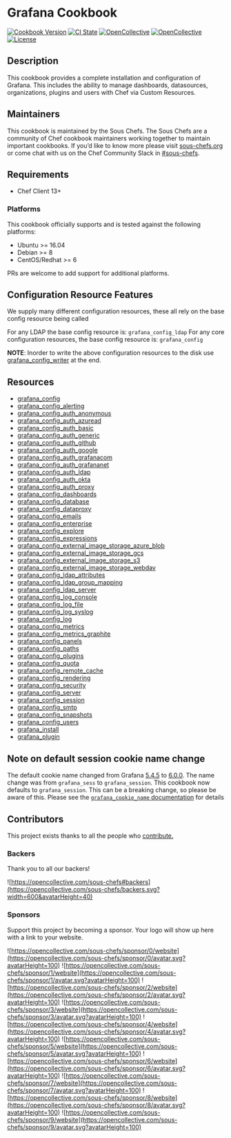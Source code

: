 # Grafana Cookbook

[![Cookbook Version](https://img.shields.io/cookbook/v/grafana.svg?style=flat)](https://supermarket.chef.io/cookbooks/grafana)
[![CI State](https://github.com/sous-chefs/grafana/workflows/ci/badge.svg)](https://github.com/sous-chefs/grafana/actions?query=workflow%3Aci)
[![OpenCollective](https://opencollective.com/sous-chefs/backers/badge.svg)](#backers)
[![OpenCollective](https://opencollective.com/sous-chefs/sponsors/badge.svg)](#sponsors)
[![License](https://img.shields.io/badge/License-Apache%202.0-green.svg)](https://opensource.org/licenses/Apache-2.0)

## Description

This cookbook provides a complete installation and configuration of Grafana. This includes the ability to manage dashboards, datasources, organizations, plugins and users with Chef via Custom Resources.

## Maintainers

This cookbook is maintained by the Sous Chefs. The Sous Chefs are a community of Chef cookbook maintainers working together to maintain important cookbooks. If you’d like to know more please visit [sous-chefs.org](https://sous-chefs.org/) or come chat with us on the Chef Community Slack in [#sous-chefs](https://chefcommunity.slack.com/messages/C2V7B88SF).

## Requirements

- Chef Client 13+

### Platforms

This cookbook officially supports and is tested against the following platforms:

- Ubuntu >= 16.04
- Debian >= 8
- CentOS/Redhat >= 6

PRs are welcome to add support for additional platforms.

## Configuration Resource Features

We supply many different configuration resources, these all rely on the base config resource being called

For any LDAP the base config resource is: `grafana_config_ldap`
For any core configuration resources, the base config resource is: `grafana_config`

**NOTE**: Inorder to write the above configuration resources to the disk use [grafana_config_writer](https://github.com/sous-chefs/grafana/tree/master/documentation/grafana_config_writer.md) at the end.

## Resources

- [grafana_config](https://github.com/sous-chefs/grafana/tree/master/documentation/grafana_config.md)
- [grafana_config_alerting](https://github.com/sous-chefs/grafana/tree/master/documentation/grafana_config_alerting.md)
- [grafana_config_auth_anonymous](https://github.com/sous-chefs/grafana/tree/master/documentation/grafana_config_auth_anonymous.md)
- [grafana_config_auth_azuread](https://github.com/sous-chefs/grafana/tree/master/documentation/grafana_config_auth_azuread.md)
- [grafana_config_auth_basic](https://github.com/sous-chefs/grafana/tree/master/documentation/grafana_config_auth_basic.md)
- [grafana_config_auth_generic](https://github.com/sous-chefs/grafana/tree/master/documentation/grafana_config_auth_generic.md)
- [grafana_config_auth_github](https://github.com/sous-chefs/grafana/tree/master/documentation/grafana_config_auth_github.md)
- [grafana_config_auth_google](https://github.com/sous-chefs/grafana/tree/master/documentation/grafana_config_auth_google.md)
- [grafana_config_auth_grafanacom](https://github.com/sous-chefs/grafana/tree/master/documentation/grafana_config_auth_grafanacom.md)
- [grafana_config_auth_grafananet](https://github.com/sous-chefs/grafana/tree/master/documentation/grafana_config_auth_grafananet.md)
- [grafana_config_auth_ldap](https://github.com/sous-chefs/grafana/tree/master/documentation/grafana_config_auth_ldap.md)
- [grafana_config_auth_okta](https://github.com/sous-chefs/grafana/tree/master/documentation/grafana_config_auth_okta.md)
- [grafana_config_auth_proxy](https://github.com/sous-chefs/grafana/tree/master/documentation/grafana_config_auth_proxy.md)
- [grafana_config_dashboards](https://github.com/sous-chefs/grafana/tree/master/documentation/grafana_config_dashboards.md)
- [grafana_config_database](https://github.com/sous-chefs/grafana/tree/master/documentation/grafana_config_database.md)
- [grafana_config_dataproxy](https://github.com/sous-chefs/grafana/tree/master/documentation/grafana_config_dataproxy.md)
- [grafana_config_emails](https://github.com/sous-chefs/grafana/tree/master/documentation/grafana_config_emails.md)
- [grafana_config_enterprise](https://github.com/sous-chefs/grafana/tree/master/documentation/grafana_config_enterprise.md)
- [grafana_config_explore](https://github.com/sous-chefs/grafana/tree/master/documentation/grafana_config_explore.md)
- [grafana_config_expressions](https://github.com/sous-chefs/grafana/tree/master/documentation/grafana_config_expressions.md)
- [grafana_config_external_image_storage_azure_blob](https://github.com/sous-chefs/grafana/tree/master/documentation/grafana_config_external_image_storage_azure_blob.md)
- [grafana_config_external_image_storage_gcs](https://github.com/sous-chefs/grafana/tree/master/documentation/grafana_config_external_image_storage_gcs.md)
- [grafana_config_external_image_storage_s3](https://github.com/sous-chefs/grafana/tree/master/documentation/grafana_config_external_image_storage_s3.md)
- [grafana_config_external_image_storage_webdav](https://github.com/sous-chefs/grafana/tree/master/documentation/grafana_config_external_image_storage_webdav.md)
- [grafana_config_ldap_attributes](https://github.com/sous-chefs/grafana/tree/master/documentation/grafana_config_ldap_attributes.md)
- [grafana_config_ldap_group_mapping](https://github.com/sous-chefs/grafana/tree/master/documentation/grafana_config_ldap_group_mapping.md)
- [grafana_config_ldap_server](https://github.com/sous-chefs/grafana/tree/master/documentation/grafana_config_ldap_server.md)
- [grafana_config_log_console](https://github.com/sous-chefs/grafana/tree/master/documentation/grafana_config_log_console.md)
- [grafana_config_log_file](https://github.com/sous-chefs/grafana/tree/master/documentation/grafana_config_log_file.md)
- [grafana_config_log_syslog](https://github.com/sous-chefs/grafana/tree/master/documentation/grafana_config_log_syslog.md)
- [grafana_config_log](https://github.com/sous-chefs/grafana/tree/master/documentation/grafana_config_log.md)
- [grafana_config_metrics](https://github.com/sous-chefs/grafana/tree/master/documentation/grafana_config_metrics.md)
- [grafana_config_metrics_graphite](https://github.com/sous-chefs/grafana/tree/master/documentation/grafana_config_metrics_graphite.md)
- [grafana_config_panels](https://github.com/sous-chefs/grafana/tree/master/documentation/grafana_config_panels.md)
- [grafana_config_paths](https://github.com/sous-chefs/grafana/tree/master/documentation/grafana_config_paths.md)
- [grafana_config_plugins](https://github.com/sous-chefs/grafana/tree/master/documentation/grafana_config_plugins.md)
- [grafana_config_quota](https://github.com/sous-chefs/grafana/tree/master/documentation/grafana_config_quota.md)
- [grafana_config_remote_cache](https://github.com/sous-chefs/grafana/tree/master/documentation/grafana_config_remote_cache.md)
- [grafana_config_rendering](https://github.com/sous-chefs/grafana/tree/master/documentation/grafana_config_rendering.md)
- [grafana_config_security](https://github.com/sous-chefs/grafana/tree/master/documentation/grafana_config_security.md)
- [grafana_config_server](https://github.com/sous-chefs/grafana/tree/master/documentation/grafana_config_server.md)
- [grafana_config_session](https://github.com/sous-chefs/grafana/tree/master/documentation/grafana_config_session.md)
- [grafana_config_smtp](https://github.com/sous-chefs/grafana/tree/master/documentation/grafana_config_smtp.md)
- [grafana_config_snapshots](https://github.com/sous-chefs/grafana/tree/master/documentation/grafana_config_snapshots.md)
- [grafana_config_users](https://github.com/sous-chefs/grafana/tree/master/documentation/grafana_config_users.md)
- [grafana_install](https://github.com/sous-chefs/grafana/tree/master/documentation/grafana_install.md)
- [grafana_plugin](https://github.com/sous-chefs/grafana/tree/master/documentation/grafana_plugin.md)

## Note on default session cookie name change

The default cookie name changed from Grafana [5.4.5](https://github.com/grafana/grafana/blob/v5.4.5/pkg/setting/setting.go#L743) to [6.0.0](https://github.com/grafana/grafana/blob/v6.0.0/pkg/setting/setting.go#L664).  The name change was from `grafana_sess` to `grafana_session`.  This cookbook now defaults to `grafana_session`.  This can be a breaking change, so please be aware of this.  Please see the [`grafana_cookie_name` documentation](https://github.com/sous-chefs/grafana/tree/master/documentation/grafana_cookie_name.md) for details

## Contributors

This project exists thanks to all the people who [contribute.](https://opencollective.com/sous-chefs/contributors.svg?width=890&button=false)

### Backers

Thank you to all our backers!

![https://opencollective.com/sous-chefs#backers](https://opencollective.com/sous-chefs/backers.svg?width=600&avatarHeight=40)

### Sponsors

Support this project by becoming a sponsor. Your logo will show up here with a link to your website.

![https://opencollective.com/sous-chefs/sponsor/0/website](https://opencollective.com/sous-chefs/sponsor/0/avatar.svg?avatarHeight=100)
![https://opencollective.com/sous-chefs/sponsor/1/website](https://opencollective.com/sous-chefs/sponsor/1/avatar.svg?avatarHeight=100)
![https://opencollective.com/sous-chefs/sponsor/2/website](https://opencollective.com/sous-chefs/sponsor/2/avatar.svg?avatarHeight=100)
![https://opencollective.com/sous-chefs/sponsor/3/website](https://opencollective.com/sous-chefs/sponsor/3/avatar.svg?avatarHeight=100)
![https://opencollective.com/sous-chefs/sponsor/4/website](https://opencollective.com/sous-chefs/sponsor/4/avatar.svg?avatarHeight=100)
![https://opencollective.com/sous-chefs/sponsor/5/website](https://opencollective.com/sous-chefs/sponsor/5/avatar.svg?avatarHeight=100)
![https://opencollective.com/sous-chefs/sponsor/6/website](https://opencollective.com/sous-chefs/sponsor/6/avatar.svg?avatarHeight=100)
![https://opencollective.com/sous-chefs/sponsor/7/website](https://opencollective.com/sous-chefs/sponsor/7/avatar.svg?avatarHeight=100)
![https://opencollective.com/sous-chefs/sponsor/8/website](https://opencollective.com/sous-chefs/sponsor/8/avatar.svg?avatarHeight=100)
![https://opencollective.com/sous-chefs/sponsor/9/website](https://opencollective.com/sous-chefs/sponsor/9/avatar.svg?avatarHeight=100)
